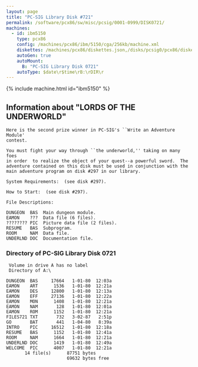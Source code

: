 ```yaml
---
layout: page
title: "PC-SIG Library Disk #721"
permalink: /software/pcx86/sw/misc/pcsig/0001-0999/DISK0721/
machines:
  - id: ibm5150
    type: pcx86
    config: /machines/pcx86/ibm/5150/cga/256kb/machine.xml
    diskettes: /machines/pcx86/diskettes.json,/disks/pcsig0/pcx86/diskettes.json
    autoGen: true
    autoMount:
      B: "PC-SIG Library Disk 0721"
    autoType: $date\r$time\rB:\rDIR\r
---
```


{% include machine.html id="ibm5150" %}

## Information about "LORDS OF THE UNDERWORLD"

    Here is the second prize winner in PC-SIG's ``Write an Adventure Module'
    contest.
    
    You must fight your way through ``the underworld,'' taking on many foes
    in order  to realize the object of your quest--a powerful sword.  The
    adventure contained on this disk must be used in conjunction with the
    main adventure program on disk #297 in our library.
    
    System Requirements:  (see disk #297).
    
    How to Start:  (see disk #297).
    
    File Descriptions:
    
    DUNGEON  BAS  Main dungeon module.
    EAMON    ???  Data file (6 files).
    ???????? PIC  Picture data file (2 files).
    RESUME   BAS  Subprogram.
    ROOM     NAM  Data file.
    UNDERLND DOC  Documentation file.

### Directory of PC-SIG Library Disk 0721

     Volume in drive A has no label
     Directory of A:\

    DUNGEON  BAS     17664   1-01-80  12:03a
    EAMON    ART      1536   1-01-80  12:21a
    EAMON    DES     12800   1-01-80  12:13a
    EAMON    EFF     27136   1-01-80  12:22a
    EAMON    MON      1408   1-01-80  12:21a
    EAMON    NAM       128   1-01-80  12:01a
    EAMON    ROM      1152   1-01-80  12:21a
    FILES721 TXT       732   3-02-87   2:51p
    GO       BAT       441   1-04-80   8:39a
    INTRO    PIC     16512   1-01-80  12:18a
    RESUME   BAS      1152   1-01-80  12:41a
    ROOM     NAM      1664   1-01-80  12:21a
    UNDERLND DOC      1419   1-01-80  12:49a
    WELCOME  PIC      4007   1-01-80  12:21a
           14 file(s)      87751 bytes
                           69632 bytes free
